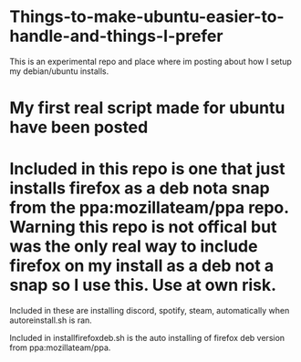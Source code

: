 # Things-to-make-ubuntu-easier-to-handle-and-things-I-prefer
This is an experimental repo and place where im posting about how I setup my debian/ubuntu installs.
<!DOCTYPE html>
<html>
<body>
<h1>My first real script made for ubuntu have been posted</h1>
<h1>Included in this repo is one that just installs firefox as a deb nota snap from the ppa:mozillateam/ppa repo.
Warning this repo is not offical but was the only real way to include firefox on my install as a deb not a snap so I use this. Use at own risk.</h1>
<p>Included in these are installing discord, spotify, steam, automatically when autoreinstall.sh is ran.</p>
<p>Included in installfirefoxdeb.sh is the auto installing of firefox deb version from ppa:mozillateam/ppa.</p>
</html>
</body>
